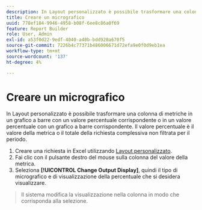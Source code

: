 ```yaml
---
description: In Layout personalizzato è possibile trasformare una colonna di metriche in un grafico a barre con un valore percentuale corrispondente o in un valore percentuale con un grafico a barre corrispondente. Il valore percentuale è il valore della metrica o il totale della richiesta complessiva non filtrata per il periodo.
title: Creare un micrografico
uuid: 778ef184-9946-4958-b08f-6ee8c86a0f69
feature: Report Builder
role: User, Admin
exl-id: a53f0d22-9edf-4040-a40b-bdd920a670f5
source-git-commit: 7226b4c77371b486006671d72efa9e0f0d9eb1ea
workflow-type: tm+mt
source-wordcount: '137'
ht-degree: 4%

---
```


# Creare un micrografico

In Layout personalizzato è possibile trasformare una colonna di metriche in un grafico a barre con un valore percentuale corrispondente o in un valore percentuale con un grafico a barre corrispondente. Il valore percentuale è il valore della metrica o il totale della richiesta complessiva non filtrata per il periodo.

1. Creare una richiesta in Excel utilizzando [Layout personalizzato](/help/analyze/report-builder/layout/configure-the-custom-layout.md).
1. Fai clic con il pulsante destro del mouse sulla colonna del valore della metrica.
1. Seleziona **[!UICONTROL Change Output Display]**, quindi il tipo di micrografico e di visualizzazione della percentuale che si desidera visualizzare.
>Il sistema modifica la visualizzazione nella colonna in modo che corrisponda alla selezione.
